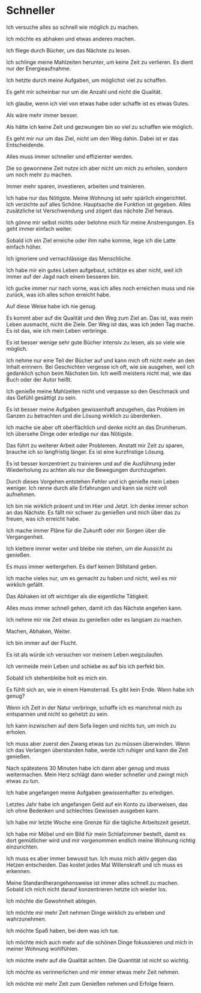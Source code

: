 # Schneller

Ich versuche alles so schnell wie möglich zu machen.

Ich möchte es abhaken und etwas anderes machen.

Ich fliege durch Bücher, um das Nächste zu lesen.

Ich schlinge meine Mahlzeiten herunter, um keine Zeit zu verlieren. Es dient nur der Energieaufnahme.

Ich hetzte durch meine Aufgaben, um möglichst viel zu schaffen.

Es geht mir scheinbar nur um die Anzahl und nicht die Qualität.

Ich glaube, wenn ich viel von etwas habe oder schaffe ist es etwas Gutes.

Als wäre mehr immer besser.

Als hätte ich keine Zeit und gezwungen bin so viel zu schaffen wie möglich.

Es geht mir nur um das Ziel, nicht um den Weg dahin. Dabei ist er das Entscheidende.

Alles muss immer schneller und effizienter werden.

Die so gewonnene Zeit nutze ich aber nicht um mich zu erholen, sondern um noch mehr zu machen.

Immer mehr sparen, investieren, arbeiten und trainieren.

Ich habe nur das Nötigste. Meine Wohnung ist sehr spärlich eingerichtet. Ich verzichte auf alles Schöne. Hauptsache die Funktion ist gegeben. Alles zusätzliche ist Verschwendung und zögert das nächste Ziel heraus.

Ich gönne mir selbst nichts oder belohne mich für meine Anstrengungen. Es geht immer einfach weiter.

Sobald ich ein Ziel erreiche oder ihm nahe komme, lege ich die Latte einfach höher.

Ich ignoriere und vernachlässige das Menschliche.

Ich habe mir ein gutes Leben aufgebaut, schätze es aber nicht, weil ich immer auf der Jagd nach einem besseren bin.

Ich gucke immer nur nach vorne, was ich alles noch erreichen muss und nie zurück, was ich alles schon erreicht habe.

Auf diese Weise habe ich nie genug.

Es kommt aber auf die Qualität und den Weg zum Ziel an. Das ist, was mein Leben ausmacht, nicht die Ziele. Der Weg ist das, was ich jeden Tag mache. Es ist das, wie ich mein Leben verbringe.

Es ist besser wenige sehr gute Bücher intensiv zu lesen, als so viele wie möglich.

Ich nehme nur eine Teil der Bücher auf und kann mich oft nicht mehr an den Inhalt erinnern. Bei Geschichten vergesse ich oft, wie sie ausgehen, weil ich gedanklich schon beim Nächsten bin. Ich weiß meistens nicht mal, wie das Buch oder der Autor heißt.

Ich genieße meine Mahlzeiten nicht und verpasse so den Geschmack und das Gefühl gesättigt zu sein. 

Es ist besser meine Aufgaben gewissenhaft anzugehen, das Problem im Ganzen zu betrachten und die Lösung wirklich zu überdenken. 

Ich mache sie aber oft oberflächlich und denke nicht an das Drumherum. Ich übersehe Dinge oder erledige nur das Nötigste.

Das führt zu weiterer Arbeit oder Problemen. Anstatt mir Zeit zu sparen, brauche ich so langfristig länger. Es ist eine kurzfristige Lösung.

Es ist besser konzentriert zu trainieren und auf die Ausführung jeder Wiederholung zu achten als nur die Bewegungen durchzugehen.

Durch dieses Vorgehen entstehen Fehler und ich genieße mein Leben weniger. Ich renne durch alle Erfahrungen und kann sie nicht voll aufnehmen.

Ich bin nie wirklich präsent und im Hier und Jetzt. Ich denke immer schon an das Nächste. Es fällt mir schwer zu genießen und mich über das zu freuen, was ich erreicht habe.

Ich mache immer Pläne für die Zukunft oder mir Sorgen über die Vergangenheit.

Ich klettere immer weiter und bleibe nie stehen, um die Aussicht zu genießen.

Es muss immer weitergehen. Es darf keinen Stillstand geben.

Ich mache vieles nur, um es gemacht zu haben und nicht, weil es mir wirklich gefällt. 

Das Abhaken ist oft wichtiger als die eigentliche Tätigkeit.

Alles muss immer schnell gehen, damit ich das Nächste angehen kann.

Ich nehme mir nie Zeit etwas zu genießen oder es langsam zu machen. 

Machen, Abhaken, Weiter.

Ich bin immer auf der Flucht.

Es ist als würde ich versuchen vor meinem Leben wegzulaufen. 

Ich vermeide mein Leben und schiebe es auf bis ich perfekt bin.

Sobald ich stehenbleibe holt es mich ein.

Es fühlt sich an, wie in einem Hamsterrad. Es gibt kein Ende. Wann habe ich genug?

Wenn ich Zeit in der Natur verbringe, schaffe ich es manchmal mich zu entspannen und nicht so gehetzt zu sein.

Ich kann inzwischen auf dem Sofa liegen und nichts tun, um mich zu erholen. 

Ich muss aber zuerst den Zwang etwas tun zu müssen überwinden. Wenn ich das Verlangen überstanden habe, werde ich ruhiger und kann die Zeit genießen.

Nach spätestens 30 Minuten habe ich dann aber genug und muss weitermachen. Mein Herz schlägt dann wieder schneller und zwingt mich etwas zu tun.

Ich habe angefangen meine Aufgaben gewissenhafter zu erledigen.

Letztes Jahr habe ich angefangen Geld auf ein Konto zu überweisen, das ich ohne Bedenken und schlechtes Gewissen ausgeben kann.

Ich habe mir letzte Woche eine Grenze für die tägliche Arbeitszeit gesetzt.

Ich habe mir Möbel und ein Bild für mein Schlafzimmer bestellt, damit es dort gemütlicher wird und mir vorgenommen endlich meine Wohnung richtig einzurichten.

Ich muss es aber immer bewusst tun. Ich muss mich aktiv gegen das Hetzen entscheiden. Das kostet jedes Mal Willenskraft und ich muss es erkennen. 

Meine Standardherangehensweise ist immer alles schnell zu machen. Sobald ich mich nicht darauf konzentrieren hetzte ich wieder los.

Ich möchte die Gewohnheit ablegen.

Ich möchte mir mehr Zeit nehmen Dinge wirklich zu erleben und wahrzunehmen.

Ich möchte Spaß haben, bei dem was ich tue.

Ich möchte mich auch mehr auf die schönen Dinge fokussieren und mich in meiner Wohnung wohlfühlen.

Ich möchte mehr auf die Qualität achten. Die Quantität ist nicht so wichtig.

Ich möchte es verinnerlichen und mir immer etwas mehr Zeit nehmen.

Ich möchte mir mehr Zeit zum Genießen nehmen und Erfolge feiern.